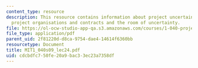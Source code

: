 ```yaml
---
content_type: resource
description: This resource contains information about project uncertainity management,
  project organisations and contracts and the room of uncertainty.
file: https://ol-ocw-studio-app-qa.s3.amazonaws.com/courses/1-040-project-management-spring-2009/cdcbdfc750fe20a9bac33ec23a7358df_MIT1_040s09_lec24.pdf
file_type: application/pdf
parent_uid: 2f81220d-d8ca-9754-dae4-14614f6360bb
resourcetype: Document
title: MIT1_040s09_lec24.pdf
uid: cdcbdfc7-50fe-20a9-bac3-3ec23a7358df
---
```

